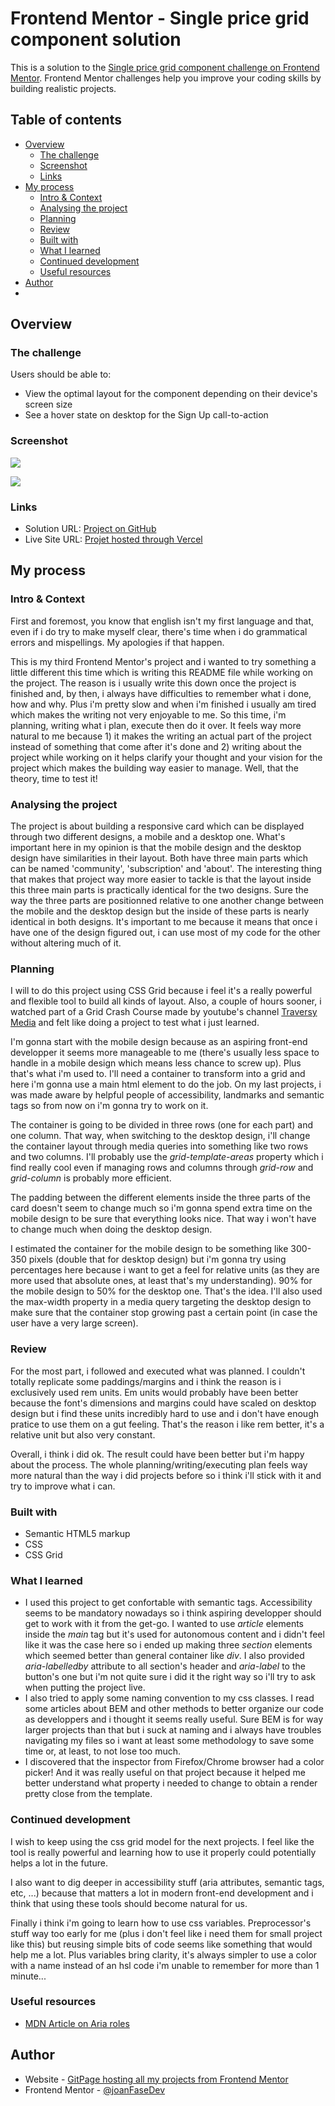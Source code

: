 # Frontend Mentor - Single price grid component solution

This is a solution to the [Single price grid component challenge on Frontend Mentor](https://www.frontendmentor.io/challenges/single-price-grid-component-5ce41129d0ff452fec5abbbc). Frontend Mentor challenges help you improve your coding skills by building realistic projects.

## Table of contents

- [Overview](#overview)
  - [The challenge](#the-challenge)
  - [Screenshot](#screenshot)
  - [Links](#links)
- [My process](#my-process)
  - [Intro & Context](#intro--context)
  - [Analysing the project](#analysing-the-project)
  - [Planning](#planning)
  - [Review](#review)
  - [Built with](#built-with)
  - [What I learned](#what-i-learned)
  - [Continued development](#continued-development)
  - [Useful resources](#useful-resources)
- [Author](#author)
-

## Overview

### The challenge

Users should be able to:

- View the optimal layout for the component depending on their device's screen size
- See a hover state on desktop for the Sign Up call-to-action

### Screenshot

![](C:\Users\joanf\Desktop\CSS\FrontEndMentor\SinglePriceGridComponent\singlePrice_mobile.png)

![](C:\Users\joanf\Desktop\CSS\FrontEndMentor\SinglePriceGridComponent\singlePrice_desktop.png)

### Links

- Solution URL: [Project on GitHub](https://github.com/joanFaseDev/single-price-grid)
- Live Site URL: [Projet hosted through Vercel](https://single-price-grid-two-alpha.vercel.app/)

## My process

### Intro & Context

First and foremost, you know that english isn't my first language and that, even if i do try to make myself clear, there's time when i do grammatical errors and mispellings. My apologies if that happen.

This is my third Frontend Mentor's project and i wanted to try something a little different this time which is writing this README file while working on the project. The reason is i usually write this down once the project is finished and, by then, i always have difficulties to remember what i done, how and why. Plus i'm pretty slow and when i'm finished i usually am tired which makes the writing not very enjoyable to me. So this time, i'm planning, writing what i plan, execute then do it over. It feels way more natural to me because 1) it makes the writing an actual part of the project instead of something that come after it's done and 2) writing about the project while working on it helps clarify your thought and your vision for the project which makes the building way easier to manage. Well, that the theory, time to test it!

### Analysing the project

The project is about building a responsive card which can be displayed through two different designs, a mobile and a desktop one. What's important here in my opinion is that the mobile design and the desktop design have similarities in their layout. Both have three main parts which can be named 'community', 'subscription' and 'about'. The interesting thing that makes that project way more easier to tackle is that the layout inside this three main parts is practically identical for the two designs. Sure the way the three parts are positionned relative to one another change between the mobile and the desktop design but the inside of these parts is nearly identical in both designs. It's important to me because it means that once i have one of the design figured out, i can use most of my code for the other without altering much of it.

### Planning

I will to do this project using CSS Grid because i feel it's a really powerful and flexible tool to build all kinds of layout. Also, a couple of hours sooner, i watched part of a Grid Crash Course made by youtube's channel [Traversy Media](https://www.youtube.com/watch?v=0xMQfnTU6oo) and felt like doing a project to test what i just learned.

I'm gonna start with the mobile design because as an aspiring front-end developper it seems more manageable to me (there's usually less space to handle in a mobile design which means less chance to screw up). Plus that's what i'm used to. I'll need a container to transform into a grid and here i'm gonna use a main html element to do the job. On my last projects, i was made aware by helpful people of accessibility, landmarks and semantic tags so from now on i'm gonna try to work on it.

The container is going to be divided in three rows (one for each part) and one column. That way, when switching to the desktop design, i'll change the container layout through media queries into something like two rows and two columns. I'll probably use the _grid-template-areas_ property which i find really cool even if managing rows and columns through _grid-row_ and _grid-column_ is probably more efficient.

The padding between the different elements inside the three parts of the card doesn't seem to change much so i'm gonna spend extra time on the mobile design to be sure that everything looks nice. That way i won't have to change much when doing the desktop design.

I estimated the container for the mobile design to be something like 300-350 pixels (double that for desktop design) but i'm gonna try using percentages here because i want to get a feel for relative units (as they are more used that absolute ones, at least that's my understanding). 90% for the mobile design to 50% for the desktop one. That's the idea. I'll also used the max-width property in a media query targeting the desktop design to make sure that the container stop growing past a certain point (in case the user have a very large screen).

### Review

For the most part, i followed and executed what was planned. I couldn't totally replicate some paddings/margins and i think the reason is i exclusively used rem units. Em units would probably have been better because the font's dimensions and margins could have scaled on desktop design but i find these units incredibly hard to use and i don't have enough pratice to use them on a gut feeling. That's the reason i like rem better, it's a relative unit but also very constant.

Overall, i think i did ok. The result could have been better but i'm happy about the process. The whole planning/writing/executing plan feels way more natural than the way i did projects before so i think i'll stick with it and try to improve what i can.

### Built with

- Semantic HTML5 markup
- CSS
- CSS Grid

### What I learned

- I used this project to get confortable with semantic tags. Accessibility seems to be mandatory nowadays so i think aspiring developper should get to work with it from the get-go. I wanted to use _article_ elements inside the _main_ tag but it's used for autonomous content and i didn't feel like it was the case here so i ended up making three _section_ elements which seemed better than general container like _div_. I also provided _aria-labelledby_ attribute to all section's header and _aria-label_ to the button's one but i'm not quite sure i did it the right way so i'll try to ask when putting the project live.
- I also tried to apply some naming convention to my css classes. I read some articles about BEM and other methods to better organize our code as developpers and i thought it seems really useful. Sure BEM is for way larger projects than that but i suck at naming and i always have troubles navigating my files so i want at least some methodology to save some time or, at least, to not lose too much.
- I discovered that the inspector from Firefox/Chrome browser had a color picker! And it was really useful on that project because it helped me better understand what property i needed to change to obtain a render pretty close from the template.

### Continued development

I wish to keep using the css grid model for the next projects. I feel like the tool is really powerful and learning how to use it properly could potentially helps a lot in the future.

I also want to dig deeper in accessibility stuff (aria attributes, semantic tags, etc, ...) because that matters a lot in modern front-end development and i think that using these tools should become natural for us.

Finally i think i'm going to learn how to use css variables. Preprocessor's stuff way too early for me (plus i don't feel like i need them for small project like this) but reusing simple bits of code seems like something that would help me a lot. Plus variables bring clarity, it's always simpler to use a color with a name instead of an hsl code i'm unable to remember for more than 1 minute...

### Useful resources

- [MDN Article on Aria roles](https://developer.mozilla.org/en-US/docs/Web/Accessibility/ARIA/Roles)

## Author

- Website - [GitPage hosting all my projects from Frontend Mentor](https://joanfasedev.github.io/FrontEnd-mentor-projects/)
- Frontend Mentor - [@joanFaseDev](https://www.frontendmentor.io/profile/joanFaseDev)
